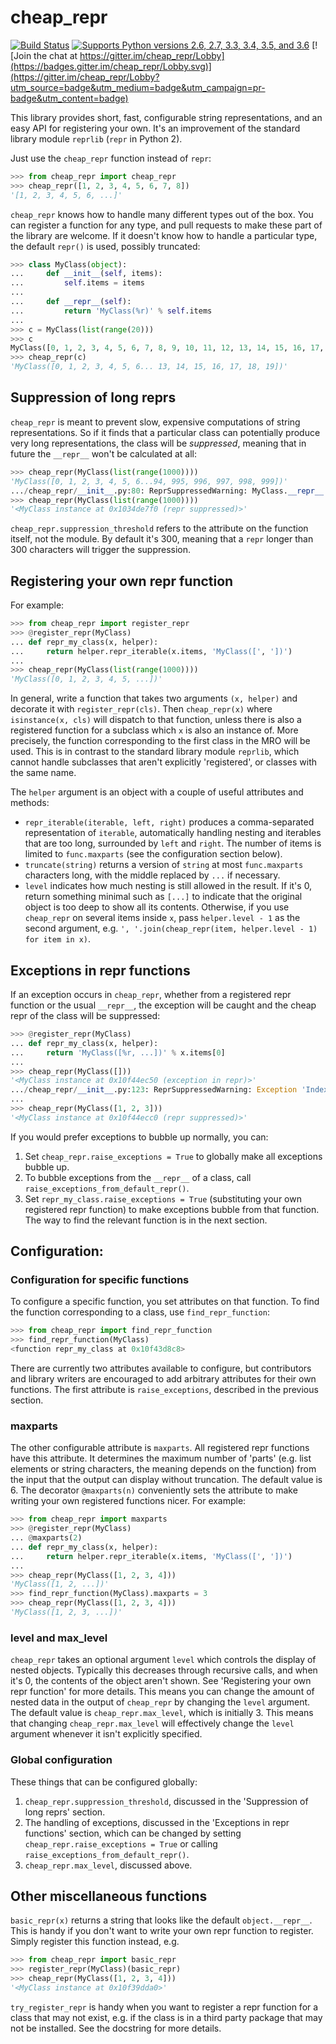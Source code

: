 cheap_repr
==========

[![Build Status](https://travis-ci.org/alexmojaki/cheap_repr.svg?branch=master)](https://travis-ci.org/alexmojaki/cheap_repr) [![Supports Python versions 2.6, 2.7, 3.3, 3.4, 3.5, and 3.6](https://img.shields.io/pypi/pyversions/cheap_repr.svg)](https://pypi.python.org/pypi/cheap_repr) [![Join the chat at https://gitter.im/cheap_repr/Lobby](https://badges.gitter.im/cheap_repr/Lobby.svg)](https://gitter.im/cheap_repr/Lobby?utm_source=badge&utm_medium=badge&utm_campaign=pr-badge&utm_content=badge)

This library provides short, fast, configurable string representations, and an easy API for registering your own. It's an improvement of the standard library module `reprlib` (`repr` in Python 2).

Just use the `cheap_repr` function instead of `repr`:

```python
>>> from cheap_repr import cheap_repr
>>> cheap_repr([1, 2, 3, 4, 5, 6, 7, 8])
'[1, 2, 3, 4, 5, 6, ...]'
```

`cheap_repr` knows how to handle many different types out of the box. You can register a function for any type, and pull requests to make these part of the library are welcome. If it doesn't know how to handle a particular type, the default `repr()` is used, possibly truncated:

```python
>>> class MyClass(object):
...     def __init__(self, items):
...         self.items = items
...
...     def __repr__(self):
...         return 'MyClass(%r)' % self.items
...
>>> c = MyClass(list(range(20)))
>>> c
MyClass([0, 1, 2, 3, 4, 5, 6, 7, 8, 9, 10, 11, 12, 13, 14, 15, 16, 17, 18, 19])
>>> cheap_repr(c)
'MyClass([0, 1, 2, 3, 4, 5, 6... 13, 14, 15, 16, 17, 18, 19])'
```

## Suppression of long reprs

`cheap_repr` is meant to prevent slow, expensive computations of string representations. So if it finds that a particular class can potentially produce very long representations, the class will be *suppressed*, meaning that in future the  `__repr__` won't be calculated at all:

```python
>>> cheap_repr(MyClass(list(range(1000))))
'MyClass([0, 1, 2, 3, 4, 5, 6...94, 995, 996, 997, 998, 999])'
.../cheap_repr/__init__.py:80: ReprSuppressedWarning: MyClass.__repr__ is too long and has been suppressed. Register a repr for the class to avoid this warning and see an informative repr again, or increase cheap_repr.suppression_threshold
>>> cheap_repr(MyClass(list(range(1000))))
'<MyClass instance at 0x1034de7f0 (repr suppressed)>'
```

`cheap_repr.suppression_threshold` refers to the attribute on the function itself, not the module. By default it's 300, meaning that a `repr` longer than 300 characters will trigger the suppression.

## Registering your own repr function

For example:

```python
>>> from cheap_repr import register_repr
>>> @register_repr(MyClass)
... def repr_my_class(x, helper):
...     return helper.repr_iterable(x.items, 'MyClass([', '])')
...
>>> cheap_repr(MyClass(list(range(1000))))
'MyClass([0, 1, 2, 3, 4, 5, ...])'
```

In general, write a function that takes two arguments `(x, helper)` and decorate it with `register_repr(cls)`. Then `cheap_repr(x)` where `isinstance(x, cls)` will dispatch to that function, unless there is also a registered function for a subclass which `x` is also an instance of. More precisely, the function corresponding to the first class in the MRO will be used. This is in contrast to the standard library module `reprlib`, which cannot handle subclasses that aren't explicitly 'registered', or classes with the same name.

The `helper` argument is an object with a couple of useful attributes and methods:

- `repr_iterable(iterable, left, right)` produces a comma-separated representation of `iterable`, automatically handling nesting and iterables that are too long, surrounded by `left` and `right`. The number of items is limited to `func.maxparts` (see the configuration section below).
- `truncate(string)` returns a version of `string` at most `func.maxparts` characters long, with the middle replaced by `...` if necessary.
- `level` indicates how much nesting is still allowed in the result. If it's 0, return something minimal such as `[...]` to indicate that the original object is too deep to show all its contents. Otherwise, if you use `cheap_repr` on several items inside `x`, pass `helper.level - 1` as the second argument, e.g. `', '.join(cheap_repr(item, helper.level - 1) for item in x)`.

## Exceptions in repr functions

If an exception occurs in `cheap_repr`, whether from a registered repr function or the usual `__repr__`, the exception will be caught and the cheap repr of the class will be suppressed:

```python
>>> @register_repr(MyClass)
... def repr_my_class(x, helper):
...     return 'MyClass([%r, ...])' % x.items[0]
...
>>> cheap_repr(MyClass([]))
'<MyClass instance at 0x10f44ec50 (exception in repr)>'
.../cheap_repr/__init__.py:123: ReprSuppressedWarning: Exception 'IndexError: list index out of range' in repr_my_class for object of type MyClass. The repr has been suppressed for this type.
...
>>> cheap_repr(MyClass([1, 2, 3]))
'<MyClass instance at 0x10f44ecc0 (repr suppressed)>'
```

If you would prefer exceptions to bubble up normally, you can:

1. Set `cheap_repr.raise_exceptions = True` to globally make all exceptions bubble up.
2. To bubble exceptions from the `__repr__` of a class, call `raise_exceptions_from_default_repr()`.
3. Set `repr_my_class.raise_exceptions = True` (substituting your own registered repr function) to make exceptions bubble from that function. The way to find the relevant function is in the next section.

## Configuration:

### Configuration for specific functions

To configure a specific function, you set attributes on that function. To find the function corresponding to a class, use `find_repr_function`:

```python
>>> from cheap_repr import find_repr_function
>>> find_repr_function(MyClass)
<function repr_my_class at 0x10f43d8c8>
```

There are currently two attributes available to configure, but contributors and library writers are encouraged to add arbitrary attributes for their own functions. The first attribute is `raise_exceptions`, described in the previous section.

### maxparts

The other configurable attribute is `maxparts`. All registered repr functions have this attribute. It determines the maximum number of 'parts' (e.g. list elements or string characters, the meaning depends on the function) from the input that the output can display without truncation. The default value is 6. The decorator `@maxparts(n)` conveniently sets the attribute to make writing your own registered functions nicer. For example:

```python
>>> from cheap_repr import maxparts
>>> @register_repr(MyClass)
... @maxparts(2)
... def repr_my_class(x, helper):
...     return helper.repr_iterable(x.items, 'MyClass([', '])')
...
>>> cheap_repr(MyClass([1, 2, 3, 4]))
'MyClass([1, 2, ...])'
>>> find_repr_function(MyClass).maxparts = 3
>>> cheap_repr(MyClass([1, 2, 3, 4]))
'MyClass([1, 2, 3, ...])'
```

### level and max_level

`cheap_repr` takes an optional argument `level` which controls the display of nested objects. Typically this decreases through recursive calls, and when it's 0, the contents of the object aren't shown. See 'Registering your own repr function' for more details. This means you can change the amount of nested data in the output of `cheap_repr` by changing the `level` argument. The default value is `cheap_repr.max_level`, which is initially 3. This means that changing `cheap_repr.max_level` will effectively change the `level` argument whenever it isn't explicitly specified.

### Global configuration

These things that can be configured globally:

1. `cheap_repr.suppression_threshold`, discussed in the 'Suppression of long reprs' section.
2. The handling of exceptions, discussed in the 'Exceptions in repr functions' section, which can be changed by setting `cheap_repr.raise_exceptions = True` or calling `raise_exceptions_from_default_repr()`.
3. `cheap_repr.max_level`, discussed above.

## Other miscellaneous functions

`basic_repr(x)` returns a string that looks like the default `object.__repr__`. This is handy if you don't want to write your own repr function to register. Simply register this function instead, e.g.

```python
>>> from cheap_repr import basic_repr
>>> register_repr(MyClass)(basic_repr)
>>> cheap_repr(MyClass([1, 2, 3, 4]))
'<MyClass instance at 0x10f39dda0>'
```

`try_register_repr` is handy when you want to register a repr function for a class that may not exist, e.g. if the class is in a third party package that may not be installed. See the docstring for more details.
